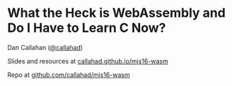 # What the Heck is WebAssembly and Do I Have to Learn C Now?

Dan Callahan ([@callahad](https://twitter.com/callahad))

Slides and resources at [callahad.github.io/mjs16-wasm](https://callahad.github.io/mjs16-wasm)

Repo at [github.com/callahad/mjs16-wasm](https://github.com/callahad/mjs16-wasm)
